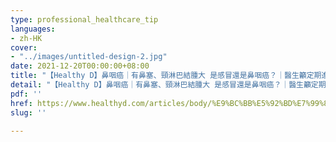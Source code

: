 ```yaml
---
type: professional_healthcare_tip
languages:
- zh-HK
cover:
- "../images/untitled-design-2.jpg"
date: 2021-12-20T00:00:00+08:00
title: "【Healthy D】鼻咽癌｜有鼻塞、頸淋巴結腫大 是感冒還是鼻咽癌？｜醫生籲定期進行早期篩查"
detail: "【Healthy D】鼻咽癌｜有鼻塞、頸淋巴結腫大 是感冒還是鼻咽癌？｜醫生籲定期進行早期篩查"
pdf: ''
href: https://www.healthyd.com/articles/body/%E9%BC%BB%E5%92%BD%E7%99%8C-%E9%A0%B8%E6%B7%8B%E5%B7%B4%E7%B5%90%E8%85%AB%E5%A4%A7-%E9%86%AB%E7%94%9F%E7%B1%B2%E5%AE%9A%E6%9C%9F%E9%80%B2%E8%A1%8C%E6%97%A9%E6%9C%9F%E7%AF%A9%E6%9F%A5?utm_source=healthyd&amp;utm_medium=fb&amp;utm_campaign=fb_20211220&amp;fbclid=IwAR3rGV_ON2iRijhkuPAe2Qgvhk9DNGwJMFrvVSOff0Ly5RPCh_LP7xAiHTg
slug: ''

---
```

